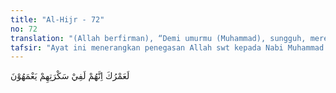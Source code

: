 ```yaml
---
title: "Al-Hijr - 72"
no: 72
translation: "(Allah berfirman), “Demi umurmu (Muhammad), sungguh, mereka terombang-ambing dalam kemabukan (kesesatan).”"
tafsir: "Ayat ini menerangkan penegasan Allah swt kepada Nabi Muhammad saw bahwa perbuatan homoseksual dan lesbian yang dilakukan kaum Lut benar-benar perbuatan keji dan sesat, karena itu wajib dijauhi dan ditinggalkan.\n\nOrang Arab biasa bersumpah dengan menyebut umur seseorang. Dalam ayat ini Allah swt bersumpah dengan umur dan kehidupan Nabi Muhammad saw yang tujuannya ialah untuk menunjukkan keutamaan Nabi Muhammad saw.\n\nSebagian ahli tafsir berpendapat bahwa yang bersumpah dalam ayat ini ialah para malaikat. Mereka menyatakan perbuatan kaum Lut yang demikian itu keterlaluan. Akan tetapi, pendapat ini dibantah oleh riwayat yang mengatakan bahwa Allah swt tidak pernah bersumpah dengan menyebut umur nabi-nabi dan rasul-rasul yang lain, kecuali menyebut umur Nabi Muhammad saw. Hal ini semata-mata untuk menunjukkan keutamaan Nabi Muhammad."
---
```


لَعَمْرُكَ اِنَّهُمْ لَفِيْ سَكْرَتِهِمْ يَعْمَهُوْنَ 
